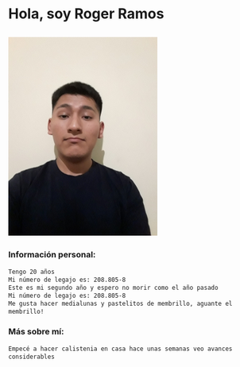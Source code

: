 # Hola, soy Roger Ramos 

![](https://github.com/pdepjm/2023-tp0-presentacion-RogerRamosAl/blob/903988ff9a82add2080cb8d065aabc57448be88e/foto.jpg)
------
### Información personal:
~~~
Tengo 20 años 
Mi número de legajo es: 208.805-8
Este es mi segundo año y espero no morir como el año pasado
Mi número de legajo es: 208.805-8
Me gusta hacer medialunas y pastelitos de membrillo, aguante el membrillo!
~~~
### Más sobre mí: 
~~~
Empecé a hacer calistenia en casa hace unas semanas veo avances considerables
~~~
